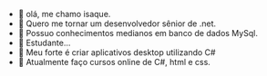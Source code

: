 - 👋 olá, me chamo isaque.
- 👀 Quero me tornar um desenvolvedor sênior de .net.
- 📍 Possuo conhecimentos medianos em banco de dados MySql.
- 📘 Estudante...
- 🚀 Meu forte é criar aplicativos desktop utilizando C#
- 👀 Atualmente faço cursos online de C#, html e css.

